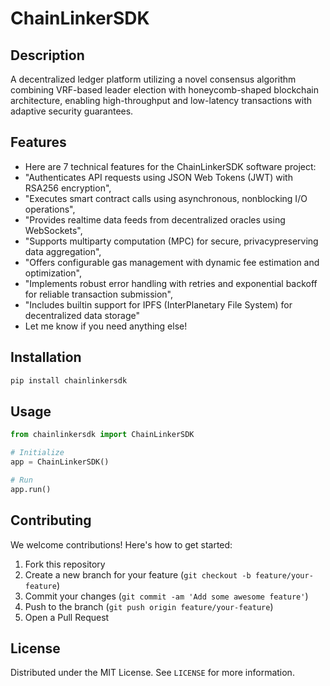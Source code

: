 # ChainLinkerSDK

## Description

A decentralized ledger platform utilizing a novel consensus algorithm combining VRF-based leader election with honeycomb-shaped blockchain architecture, enabling high-throughput and low-latency transactions with adaptive security guarantees.

## Features

- Here are 7 technical features for the ChainLinkerSDK software project:
- "Authenticates API requests using JSON Web Tokens (JWT) with RSA256 encryption",
- "Executes smart contract calls using asynchronous, nonblocking I/O operations",
- "Provides realtime data feeds from decentralized oracles using WebSockets",
- "Supports multiparty computation (MPC) for secure, privacypreserving data aggregation",
- "Offers configurable gas management with dynamic fee estimation and optimization",
- "Implements robust error handling with retries and exponential backoff for reliable transaction submission",
- "Includes builtin support for IPFS (InterPlanetary File System) for decentralized data storage"
- Let me know if you need anything else!
## Installation

```bash
pip install chainlinkersdk
```

## Usage

```python
from chainlinkersdk import ChainLinkerSDK

# Initialize
app = ChainLinkerSDK()

# Run
app.run()
```

## Contributing

We welcome contributions! Here's how to get started:

1. Fork this repository
2. Create a new branch for your feature (`git checkout -b feature/your-feature`)
3. Commit your changes (`git commit -am 'Add some awesome feature'`)
4. Push to the branch (`git push origin feature/your-feature`)
5. Open a Pull Request

## License

Distributed under the MIT License. See `LICENSE` for more information.

